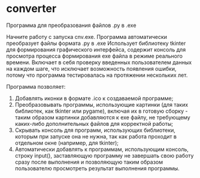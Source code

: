 # converter
Программа для преобразования файлов .py в .exe

Начните работу с запуска cnv.exe.
Программа автоматически преобразует файлы формата .py в .exe
Использует библиотеку tkinter для формирования графического интерфейса, содержит консоль для просмотра процесса формирования exe файла в режиме реального времени.
Включает в себя проверку введенных пользователем данных на каждом шаге, что исключает возможность появления ошибки, потому что программа тестировалась на протяжении нескольких лет.

Программа позволяет:
1) Добавлять иконки в формате .ico к создаваемой программе;
2) Преобразовывать программы, использующие картинки (для таких библиотек, как tkinter или pygame), включая их в готовую сборку - таким образом картинки добавляются к exe файлу, не требующему каких-либо дополнительных файлов для корректной работы;
3) Скрывать консоль для программ, использующих библиотеки, которым при запуске она не нужна, так как работа проходит в отдельном окне (например, для tkinter);
4) Автоматически добавлять к программам, использующим консоль, строку input(), заставляющую программу не завершать свою работу сразу после выполнения и позволяющую таким образом пользователю просмотреть результат выполнения программы.
